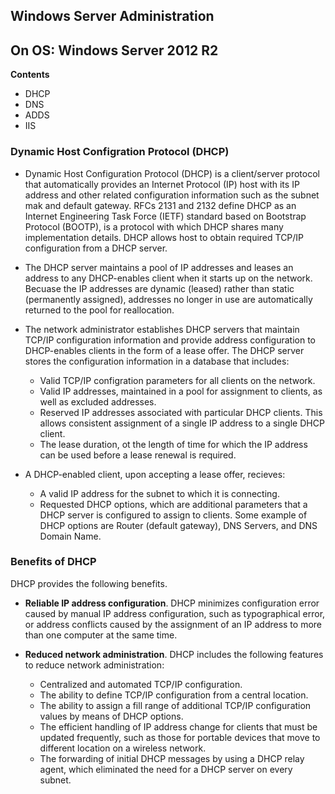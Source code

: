 ## Windows Server Administration
## On OS: Windows Server 2012 R2

**Contents**

- DHCP
- DNS
- ADDS
- IIS

### Dynamic Host Configration Protocol (DHCP)

- Dynamic Host Configuration Protocol (DHCP) is a client/server protocol that automatically provides an Internet Protocol (IP) host with its IP address and other related configuration information such as the subnet mak and default gateway. RFCs 2131 and 2132 define DHCP as an Internet Engineering Task Force (IETF) standard based on Bootstrap Protocol (BOOTP), is a protocol with which DHCP shares many implementation details. DHCP allows host to obtain required TCP/IP configuration from a DHCP server.

- The DHCP server maintains a pool of IP addresses and leases an address to any DHCP-enables client when it starts up on the network. Becuase the IP addresses are dynamic (leased) rather than static (permanently assigned), addresses no longer in use are automatically returned to the pool for reallocation.

- The network administrator establishes DHCP servers that maintain TCP/IP configuration information and provide address configuration to DHCP-enables clients in the form of a lease offer. The DHCP server stores the configuration information in a database that includes:
	- Valid TCP/IP configration parameters for all clients on the network.
	- Valid IP addresses, maintained in a pool for assignment to clients, as well as excluded addresses.
	- Reserved IP addresses associated with particular DHCP clients. This allows consistent assignment of a single IP address to a single DHCP client.
	- The lease duration, ot the length of time for which the IP address can be used before a lease renewal is required.

- A DHCP-enabled client, upon accepting a lease offer, recieves:
	- A valid IP address for the subnet to which it is connecting.
	- Requested DHCP options, which are additional parameters that a DHCP server is configured to assign to clients. Some example of DHCP options are Router (default gateway), DNS Servers, and DNS Domain Name.

### Benefits of DHCP

DHCP provides the following benefits.

- **Reliable IP address configuration**. DHCP minimizes configuration error caused by manual IP address configuration, such as typographical error, or address conflicts caused by the assignment of an IP address to more than one computer at the same time.

- **Reduced network administration**. DHCP includes the following features to reduce network administration:
	- Centralized and automated TCP/IP configuration.
	- The ability to define TCP/IP configuration from a central location.
	- The ability to assign a fill range of additional TCP/IP configuration values by means of DHCP options.
	- The efficient handling of IP address change for clients that must be updated frequently, such as those for portable devices that move to different location on a wireless network.
	- The forwarding of initial DHCP messages by using a DHCP relay agent, which eliminated the need for a DHCP server on every subnet.


